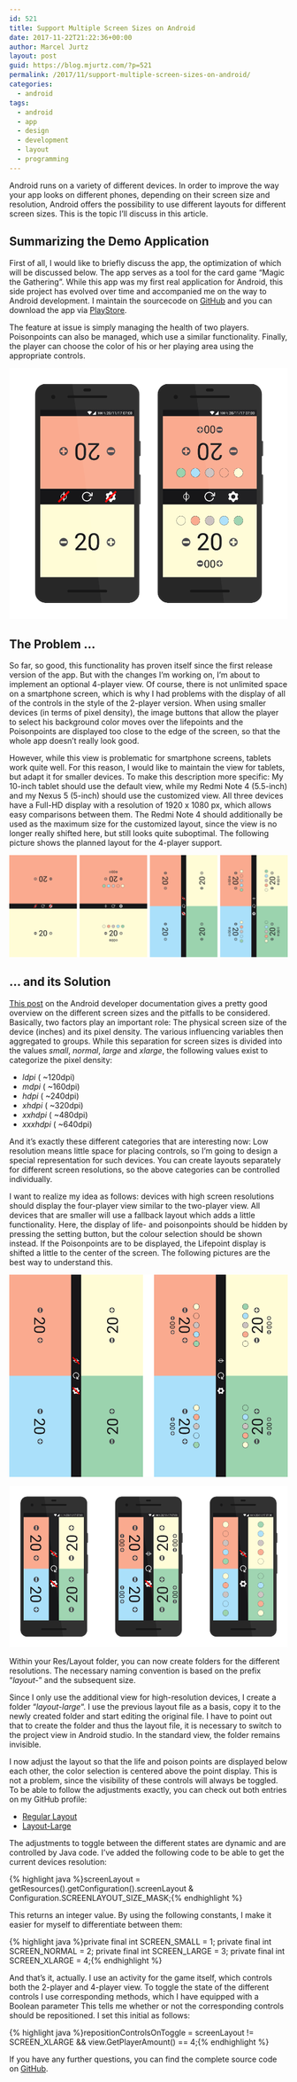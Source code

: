 ```yaml
---
id: 521
title: Support Multiple Screen Sizes on Android
date: 2017-11-22T21:22:36+00:00
author: Marcel Jurtz
layout: post
guid: https://blog.mjurtz.com/?p=521
permalink: /2017/11/support-multiple-screen-sizes-on-android/
categories:
  - android
tags:
  - android
  - app
  - design
  - development
  - layout
  - programming
---
```

Android runs on a variety of different devices. In order to improve the way your app looks on different phones, depending on their screen size and resolution, Android offers the possibility to use different layouts for different screen sizes. This is the topic I&#8217;ll discuss in this article.

## Summarizing the Demo Application

First of all, I would like to briefly discuss the app, the optimization of which will be discussed below. The app serves as a tool for the card game &#8220;Magic the Gathering&#8221;. While this app was my first real application for Android, this side project has evolved over time and accompanied me on the way to Android development. I maintain the sourcecode on [GitHub](https://github.com/MarcelJurtz/LifeCounter) and you can download the app via [PlayStore](https://play.google.com/store/apps/details?id=com.marceljurtz.lifecounter).

The feature at issue is simply managing the health of two players. Poisonpoints can also be managed, which use a similar functionality. Finally, the player can choose the color of his or her playing area using the appropriate controls.

![Default 2-Player View](/assets/2017/android_screensizes_1.png)

## The Problem &#8230;

So far, so good, this functionality has proven itself since the first release version of the app. But with the changes I&#8217;m working on, I&#8217;m about to implement an optional 4-player view. Of course, there is not unlimited space on a smartphone screen, which is why I had problems with the display of all of the controls in the style of the 2-player version. When using smaller devices (in terms of pixel density), the image buttons that allow the player to select his background color moves over the lifepoints and the Poisonpoints are displayed too close to the edge of the screen, so that the whole app doesn&#8217;t really look good.

However, while this view is problematic for smartphone screens, tablets work quite well. For this reason, I would like to maintain the view for tablets, but adapt it for smaller devices. To make this description more specific: My 10-inch tablet should use the default view, while my Redmi Note 4 (5.5-inch) and my Nexus 5 (5-inch) should use the customized view. All three devices have a Full-HD display with a resolution of 1920 x 1080 px, which allows easy comparisons between them. The Redmi Note 4 should additionally be used as the maximum size for the customized layout, since the view is no longer really shifted here, but still looks quite suboptimal. The following picture shows the planned layout for the 4-player support.

![2 and 4-Player Views for Tablets](/assets/2017/android_screensizes_2.png)

## &#8230; and its Solution

[This post](https://developer.android.com/guide/practices/screens_support.html) on the Android developer documentation gives a pretty good overview on the different screen sizes and the pitfalls to be considered. Basically, two factors play an important role: The physical screen size of the device (inches) and its pixel density. The various influencing variables then aggregated to groups. While this separation for screen sizes is divided into the values _small_, _normal_, _large_ and _xlarge_, the following values exist to categorize the pixel density:

  * _ldpi_ ( ~120dpi)
  * _mdpi_ ( ~160dpi)
  * _hdpi_ ( ~240dpi)
  * _xhdpi_ ( ~320dpi)
  * _xxhdpi_ ( ~480dpi)
  * _xxxhdpi_ ( ~640dpi)

And it&#8217;s exactly these different categories that are interesting now: Low resolution means little space for placing controls, so I&#8217;m going to design a special representation for such devices. You can create layouts separately for different screen resolutions, so the above categories can be controlled individually.

I want to realize my idea as follows: devices with high screen resolutions should display the four-player view similar to the two-player view. All devices that are smaller will use a fallback layout which adds a little functionality. Here, the display of life- and poisonpoints should be hidden by pressing the setting button, but the colour selection should be shown instead. If the Poisonpoints are to be displayed, the Lifepoint display is shifted a little to the center of the screen. The following pictures are the best way to understand this.

![4-Player Tablet View](/assets/2017/android_screensizes_3.png)


![4-Player Smartphone View](/assets/2017/android_screensizes_4.png)


Within your Res/Layout folder, you can now create folders for the different resolutions. The necessary naming convention is based on the prefix &#8220;_layout-_&#8221; and the subsequent size.
  
Since I only use the additional view for high-resolution devices, I create a folder &#8220;_layout-large_&#8220;. I use the previous layout file as a basis, copy it to the newly created folder and start editing the original file. I have to point out that to create the folder and thus the layout file, it is necessary to switch to the project view in Android studio. In the standard view, the folder remains invisible.

I now adjust the layout so that the life and poison points are displayed below each other, the color selection is centered above the point display. This is not a problem, since the visibility of these controls will always be toggled. To be able to follow the adjustments exactly, you can check out both entries on my GitHub profile:

  * [Regular Layout](https://github.com/MarcelJurtz/LifeCounter/blob/maintenance/app/src/main/res/layout/activity_main_4player.xml)
  * [Layout-Large](https://github.com/MarcelJurtz/LifeCounter/blob/maintenance/app/src/main/res/layout-large/activity_main_4player.xml)

The adjustments to toggle between the different states are dynamic and are controlled by Java code. I&#8217;ve added the following code to be able to get the current devices resolution:

{% highlight java %}screenLayout = getResources().getConfiguration().screenLayout & Configuration.SCREENLAYOUT_SIZE_MASK;{% endhighlight %}

This returns an integer value. By using the following constants, I make it easier for myself to differentiate between them:

{% highlight java %}private final int SCREEN_SMALL = 1;
private final int SCREEN_NORMAL = 2;
private final int SCREEN_LARGE = 3;
private final int SCREEN_XLARGE = 4;{% endhighlight %}

And that&#8217;s it, actually. I use an activity for the game itself, which controls both the 2-player and 4-player view. To toggle the state of the different controls I use corresponding methods, which I have equipped with a Boolean parameter This tells me whether or not the corresponding controls should be repositioned. I set this initial as follows:

{% highlight java %}repositionControlsOnToggle = screenLayout != SCREEN_XLARGE && view.GetPlayerAmount() == 4;{% endhighlight %}

If you have any further questions, you can find the complete source code on [GitHub](https://github.com/MarcelJurtz/LifeCounter).
